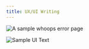 ```yaml
---
title: UX/UI Writing
---
```


![A sample whoops error page](../assets/whoops_cropped.png)

![Sample UI Text](../assets/change_password.png)
